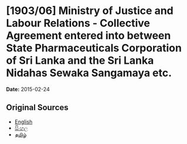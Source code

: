 # [1903/06] Ministry of Justice and Labour Relations - Collective Agreement entered into between State Pharmaceuticals Corporation of Sri Lanka and the Sri Lanka Nidahas Sewaka Sangamaya etc.

**Date:** 2015-02-24

## Original Sources

- [English](https://documents.gov.lk/view/extra-gazettes/2015/2/1903-06_E.pdf)
- [සිංහල](https://documents.gov.lk/view/extra-gazettes/2015/2/1903-06_S.pdf)
- [தமிழ்](https://documents.gov.lk/view/extra-gazettes/2015/2/1903-06_T.pdf)
